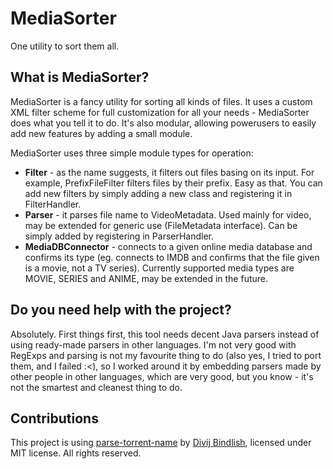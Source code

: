 # MediaSorter
One utility to sort them all.

## What is MediaSorter?
MediaSorter is a fancy utility for sorting all kinds of files. It uses a custom XML filter scheme for full customization for all your needs - MediaSorter does what you tell it to do. It's also modular, allowing powerusers to easily add new features by adding a small module.

MediaSorter uses three simple module types for operation:
* **Filter** - as the name suggests, it filters out files basing on its input. For example, PrefixFileFilter filters files by their prefix. Easy as that. You can add new filters by simply adding a new class and registering it in FilterHandler.
* **Parser** - it parses file name to VideoMetadata. Used mainly for video, may be extended for generic use (FileMetadata interface). Can be simply added by registering in ParserHandler.
* **MediaDBConnector** - connects to a given online media database and confirms its type (eg. connects to IMDB and confirms that the file given is a movie, not a TV series). Currently supported media types are MOVIE, SERIES and ANIME, may be extended in the future.

## Do you need help with the project?
Absolutely. First things first, this tool needs decent Java parsers instead of using ready-made parsers in other languages. I'm not very good with RegExps and parsing is not my favourite thing to do (also yes, I tried to port them, and I failed :<), so I worked around it by embedding parsers made by other people in other languages, which are very good, but you know - it's not the smartest and cleanest thing to do.

## Contributions
This project is using [parse-torrent-name](https://github.com/divijbindlish/parse-torrent-name) by [Divij Bindlish](http://divijbindlish.in), licensed under MIT license. All rights reserved.
